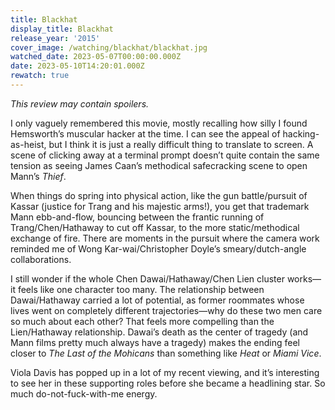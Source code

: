 ```yaml
---
title: Blackhat
display_title: Blackhat
release_year: '2015'
cover_image: /watching/blackhat/blackhat.jpg
watched_date: 2023-05-07T00:00:00.000Z
date: 2023-05-10T14:20:01.000Z
rewatch: true
---
```

_This review may contain spoilers._

I only vaguely remembered this movie, mostly recalling how silly I found Hemsworth’s muscular hacker at the time. I can see the appeal of hacking-as-heist, but I think it is just a really difficult thing to translate to screen. A scene of clicking away at a terminal prompt doesn’t quite contain the same tension as seeing James Caan’s methodical safecracking scene to open Mann’s _Thief_.

When things do spring into physical action, like the gun battle/pursuit of Kassar (justice for Trang and his majestic arms!), you get that trademark Mann ebb-and-flow, bouncing between the frantic running of Trang/Chen/Hathaway to cut off Kassar, to the more static/methodical exchange of fire. There are moments in the pursuit where the camera work reminded me of Wong Kar-wai/Christopher Doyle’s smeary/dutch-angle collaborations.

I still wonder if the whole Chen Dawai/Hathaway/Chen Lien cluster works—it feels like one character too many. The relationship between Dawai/Hathaway carried a lot of potential, as former roommates whose lives went on completely different trajectories—why do these two men care so much about each other? That feels more compelling than the Lien/Hathaway relationship. Dawai’s death as the center of tragedy (and Mann films pretty much always have a tragedy) makes the ending feel closer to _The Last of the Mohicans_ than something like _Heat_ or _Miami Vice_.

Viola Davis has popped up in a lot of my recent viewing, and it’s interesting to see her in these supporting roles before she became a headlining star. So much do-not-fuck-with-me energy.
